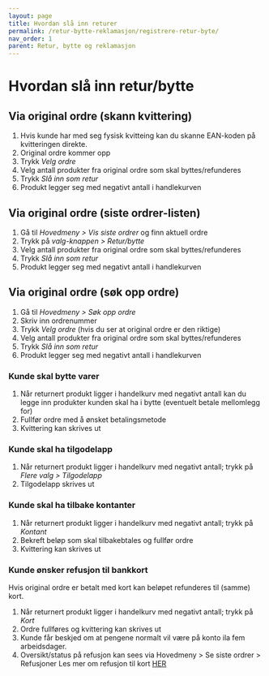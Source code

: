 ```yaml
---
layout: page
title: Hvordan slå inn returer
permalink: /retur-bytte-reklamasjon/registrere-retur-byte/
nav_order: 1
parent: Retur, bytte og reklamasjon
---
```


# Hvordan slå inn retur/bytte

## Via original ordre (skann kvittering)
1. Hvis kunde har med seg fysisk kvitteing kan du skanne EAN-koden på kvitteringen direkte.
2. Original ordre kommer opp
3. Trykk _Velg ordre_
4. Velg antall produkter fra original ordre som skal byttes/refunderes
5. Trykk _Slå inn som retur_
6. Produkt legger seg med negativt antall i handlekurven

## Via original ordre (siste ordrer-listen)
1. Gå til _Hovedmeny > Vis siste ordrer_ og finn aktuell ordre
2. Trykk på _valg-knappen > Retur/bytte_
3. Velg antall produkter fra original ordre som skal byttes/refunderes
4. Trykk _Slå inn som retur_
5. Produkt legger seg med negativt antall i handlekurven

## Via original ordre (søk opp ordre)
1. Gå til _Hovedmeny > Søk opp ordre_
2. Skriv inn ordrenummer
3. Trykk _Velg ordre_ (hvis du ser at original ordre er den riktige)
4. Velg antall produkter fra original ordre som skal byttes/refunderes
5. Trykk _Slå inn som retur_
6. Produkt legger seg med negativt antall i handlekurven

### Kunde skal bytte varer
1. Når returnert produkt ligger i handelkurv med negativt antall kan du legge inn produkter kunden skal ha i bytte (eventuelt betale mellomlegg for)
2. Fullfør ordre med å ønsket betalingsmetode
3. Kvittering kan skrives ut

### Kunde skal ha tilgodelapp
1. Når returnert produkt ligger i handelkurv med negativt antall; trykk på _Flere valg > Tilgodelapp_ 
2. Tilgodelapp skrives ut

### Kunde skal ha tilbake kontanter 
1. Når returnert produkt ligger i handelkurv med negativt antall; trykk på _Kontant_
2. Bekreft beløp som skal tilbakebtales og fullfør ordre
3. Kvittering kan skrives ut

### Kunde ønsker refusjon til bankkort
Hvis original ordre er betalt med kort kan beløpet refunderes til (samme) kort.
1. Når returnert produkt ligger i handelkurv med negativt antall; trykk på _Kort_
2. Ordre fullføres og kvittering kan skrives ut
3. Kunde får beskjed om at pengene normalt vil være på konto ila fem arbeidsdager. 
4. Oversikt/status på refusjon kan sees via Hovedmeny > Se siste ordrer > Refusjoner 
Les mer om refusjon til kort [HER](https://mystoreno.github.io/pos-doc/innlogging-brukere/velge-selger/)
